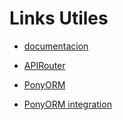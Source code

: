 # Links Utiles

- [documentacion](https://fastapi.tiangolo.com/)

- [APIRouter](https://fastapi.tiangolo.com/tutorial/bigger-applications/?h=#apirouter)

- [PonyORM](https://docs.ponyorm.org/toc.html)

- [PonyORM integration](https://docs.ponyorm.org/integration_with_fastapi.html)